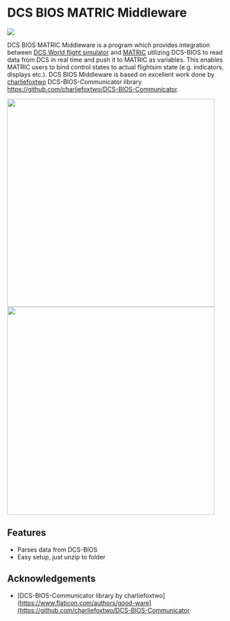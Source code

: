 
# DCS BIOS MATRIC Middleware
<img src="https://github.com/tgudelj/DCS-BIOS-MATRIC-Middleware/assets/1483482/d1162be3-0e6f-4650-a567-0def8886123d" />


DCS BIOS MATRIC Middleware is a program which provides integration between [DCS World flight simulator](**https://www.digitalcombatsimulator.com/) and [MATRIC](https://matricapp.com) utilizing DCS-BIOS to read data from DCS in real time and push it to MATRIC as variables.
This enables MATRIC users to bind control states to actual flightsim state (e.g. indicators, displays etc.). 
DCS BIOS Middleware is based on excellent work done by [charliefoxtwo](https://github.com/charliefoxtwo) DCS-BIOS-Communicator library https://github.com/charliefoxtwo/DCS-BIOS-Communicator.



<img src="https://github.com/tgudelj/DCS-BIOS-MATRIC-Middleware/assets/1483482/e91c08b9-622d-4653-b05b-0a1770ad8210" width="480" />
<img src="https://github.com/tgudelj/DCS-BIOS-MATRIC-Middleware/assets/1483482/34fd3a8c-b5c5-4b87-9751-2420596d3665" width="480" />


## Features

- Parses data from DCS-BIOS
- Easy setup, just unzip to folder

## Acknowledgements

- [DCS-BIOS-Communicator library by charliefoxtwo](https://www.flaticon.com/authors/good-ware](https://github.com/charliefoxtwo/DCS-BIOS-Communicator
